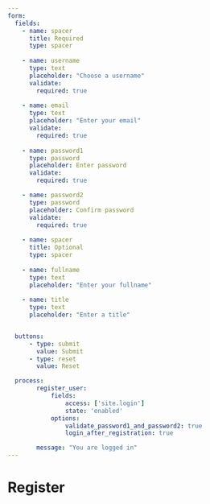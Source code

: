 ```yaml
---
form:
  fields:
    - name: spacer
      title: Required
      type: spacer
  
    - name: username
      type: text
      placeholder: "Choose a username"
      validate:
        required: true
    
    - name: email
      type: text
      placeholder: "Enter your email"
      validate:
        required: true
        
    - name: password1
      type: password
      placeholder: Enter password
      validate:
        required: true

    - name: password2
      type: password
      placeholder: Confirm password
      validate:
        required: true
        
    - name: spacer
      title: Optional
      type: spacer
        
    - name: fullname
      type: text
      placeholder: "Enter your fullname"    
    
    - name: title
      type: text
      placeholder: "Enter a title"    


  buttons:
      - type: submit
        value: Submit
      - type: reset
        value: Reset

  process:
        register_user:
            fields:
                access: ['site.login']
                state: 'enabled'
            options:
                validate_password1_and_password2: true
                login_after_registration: true

        message: "You are logged in"
---
```


# Register

